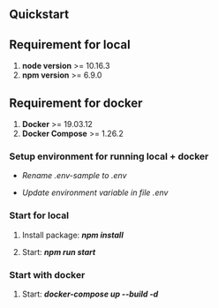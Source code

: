 ## Quickstart

## Requirement for local

1. **node version** >= 10.16.3
1. **npm version** >= 6.9.0

## Requirement for docker

1. **Docker** >= 19.03.12
1. **Docker Compose** >= 1.26.2

### Setup environment for running local + docker

- _Rename .env-sample to .env_

- _Update environment variable in file .env_

### Start for local

1. Install package: **_npm install_**

1. Start: **_npm run start_**

### Start with docker

1. Start: **_docker-compose up --build -d_**
